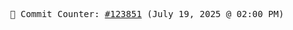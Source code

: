 <p align="center">
    <samp>
        📮 Commit Counter: <a href="https://github.com/Javascript-void0/Javascript-void0/commits/main">#123851</a> (July 19, 2025 @ 02:00 PM)
    </samp>
</p>